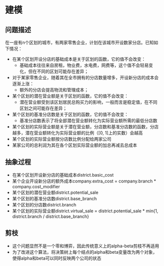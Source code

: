 # 建模

## 问题描述

在一座有n个区划的城市，有两家零售企业，计划在该城市开设数家分店。已知如下情况：

* 在某个区划开设分店的基础成本是关于区划的函数，它的值不会改变：
    * 基础成本往往来自房租，物业费，水电费，网费等，这个值不会轻易变化，但在不同的区划可能存在差异；
* 对于某家零售企业，随着其在全市拥有的分店数量增多，开设新分店的成本会逐渐上涨：
    * 额外的分店会提高物流和管理成本；
* 某个区划的潜在营业额是关于区划的函数，它的值不会改变：
    * 潜在营业额受到该区划居民总购买力的影响，一般而言是稳定值，在不同区划之间可能存在差异；
* 某个区划的基准分店数是关于区划的函数，它的值不会改变：
    * 基准分店数表示了将全部潜在营业额转化为实际营业额所需的最低分店数
* 某个区划的实际营业额是关于潜在营业额，分店数和基准分店数的函数，分店越多，潜在营业额转化为实际营业额的比例（[0, 1]上的实数）会越高
* 某个区划的实际营业额按分店数比例分配给两家公司
* 某家公司的总利润为其在各个区划实际营业额的加总再减去总成本

## 抽象过程

* 在某个区划开设新分店的基础成本district.basic_cost
* 某个企业开设新分店的额外成本company.extra_cost = company.branch * company.cost_modifier
* 某个区划的潜在营业额district.potential_sale
* 某个区划的基准分店数district.base_branch
* 某个区划的分店数district.branch
* 某个区划的实际营业额district.virtual_sale = district.potential_sale * min{1, district.branch / district.base_branch}

## 剪枝

* 这个问题显然不是一个零和博弈，因此传统意义上的alpha-beta剪枝不再适用
* 为了改进这个算法，将决策树上每个结点的alpha和beta变量改为两个对象，使得alpha和beta可以同时反映两个公司的状态